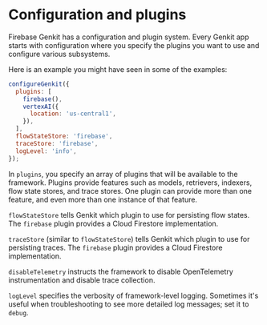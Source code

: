 # Configuration and plugins

Firebase Genkit has a configuration and plugin system. Every Genkit app starts
with configuration where you specify the plugins you want to use and configure
various subsystems.

Here is an example you might have seen in some of the examples:

```js
configureGenkit({
  plugins: [
    firebase(),
    vertexAI({
      location: 'us-central1',
    }),
  ],
  flowStateStore: 'firebase',
  traceStore: 'firebase',
  logLevel: 'info',
});
```

In `plugins`, you specify an array of plugins that will be available to the
framework. Plugins provide features such as models, retrievers, indexers, flow
state stores, and trace stores. One plugin can provide more than one feature,
and even more than one instance of that feature.

`flowStateStore` tells Genkit which plugin to use for persisting flow states.
The `firebase` plugin provides a Cloud Firestore implementation.

`traceStore` (similar to `flowStateStore`) tells Genkit which plugin to use for
persisting traces. The `firebase` plugin provides a Cloud Firestore
implementation.

`disableTelemetry` instructs the framework to disable OpenTelemetry
instrumentation and disable trace collection.

`logLevel` specifies the verbosity of framework-level logging. Sometimes it's
useful when troubleshooting to see more detailed log messages; set it to
`debug`.

